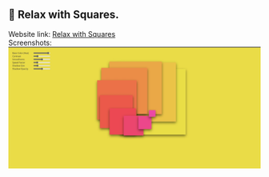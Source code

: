 ## 🎨 Relax with Squares.

Website link: [Relax with Squares](https://pet-10-relax-with-squares.vercel.app)    
Screenshots: ![Preview](https://github.com/DimaWide/pet-10-relax-with-squares/blob/main/src/assets/screenshot.jpg) 

